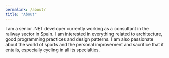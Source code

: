 ```yaml
---
permalink: /about/
title: "About"
---
```


I am a senior .NET developer currently working as a consultant in the railway sector in Spain. I am interested in everything related to architecture, good programming practices and design patterns.
I am also passionate about the world of sports and the personal improvement and sacrifice that it entails, especially cycling in all its specialties.
